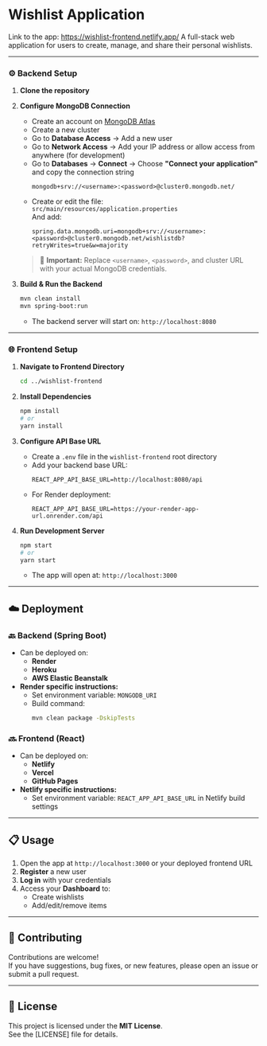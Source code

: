 # Wishlist Application
Link to the app: https://wishlist-frontend.netlify.app/
A full-stack web application for users to create, manage, and share their personal wishlists.

---

### ⚙️ Backend Setup

1. **Clone the repository**  
   

2. **Configure MongoDB Connection**  
   - Create an account on [MongoDB Atlas](https://www.mongodb.com/cloud/atlas)  
   - Create a new cluster  
   - Go to **Database Access** → Add a new user  
   - Go to **Network Access** → Add your IP address or allow access from anywhere (for development)  
   - Go to **Databases** → **Connect** → Choose **"Connect your application"** and copy the connection string  
     ```
     mongodb+srv://<username>:<password>@cluster0.mongodb.net/
     ```
   - Create or edit the file:  
     `src/main/resources/application.properties`  
     And add:
     ```properties
     spring.data.mongodb.uri=mongodb+srv://<username>:<password>@cluster0.mongodb.net/wishlistdb?retryWrites=true&w=majority
     ```
   > 🔐 **Important:** Replace `<username>`, `<password>`, and cluster URL with your actual MongoDB credentials.

3. **Build & Run the Backend**
   ```bash
   mvn clean install
   mvn spring-boot:run
   ```
   - The backend server will start on: `http://localhost:8080`

---

### 🌐 Frontend Setup

1. **Navigate to Frontend Directory**  
   ```bash
   cd ../wishlist-frontend
   ```

2. **Install Dependencies**
   ```bash
   npm install
   # or
   yarn install
   ```

3. **Configure API Base URL**
   - Create a `.env` file in the `wishlist-frontend` root directory  
   - Add your backend base URL:
     ```env
     REACT_APP_API_BASE_URL=http://localhost:8080/api
     ```
   - For Render deployment:
     ```env
     REACT_APP_API_BASE_URL=https://your-render-app-url.onrender.com/api
     ```

4. **Run Development Server**
   ```bash
   npm start
   # or
   yarn start
   ```
   - The app will open at: `http://localhost:3000`

---

## ☁️ Deployment

### 🔙 Backend (Spring Boot)

- Can be deployed on:
  - **Render**
  - **Heroku**
  - **AWS Elastic Beanstalk**
- **Render specific instructions:**
  - Set environment variable: `MONGODB_URI`
  - Build command:
    ```bash
    mvn clean package -DskipTests
    ```

### 🔜 Frontend (React)

- Can be deployed on:
  - **Netlify**
  - **Vercel**
  - **GitHub Pages**
- **Netlify specific instructions:**
  - Set environment variable: `REACT_APP_API_BASE_URL` in Netlify build settings

---

## 📋 Usage

1. Open the app at `http://localhost:3000` or your deployed frontend URL  
2. **Register** a new user  
3. **Log in** with your credentials  
4. Access your **Dashboard** to:
   - Create wishlists  
   - Add/edit/remove items  

---

## 🤝 Contributing

Contributions are welcome!  
If you have suggestions, bug fixes, or new features, please open an issue or submit a pull request.

---

## 📄 License

This project is licensed under the **MIT License**.  
See the [LICENSE] file for details.
